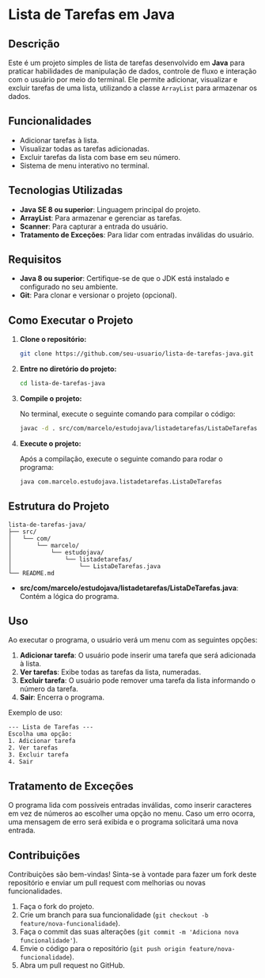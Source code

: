 # Lista de Tarefas em Java

## Descrição

Este é um projeto simples de lista de tarefas desenvolvido em **Java** para praticar habilidades de manipulação de dados, controle de fluxo e interação com o usuário por meio do terminal. Ele permite adicionar, visualizar e excluir tarefas de uma lista, utilizando a classe `ArrayList` para armazenar os dados.

## Funcionalidades

- Adicionar tarefas à lista.
- Visualizar todas as tarefas adicionadas.
- Excluir tarefas da lista com base em seu número.
- Sistema de menu interativo no terminal.

## Tecnologias Utilizadas

- **Java SE 8 ou superior**: Linguagem principal do projeto.
- **ArrayList**: Para armazenar e gerenciar as tarefas.
- **Scanner**: Para capturar a entrada do usuário.
- **Tratamento de Exceções**: Para lidar com entradas inválidas do usuário.

## Requisitos

- **Java 8 ou superior**: Certifique-se de que o JDK está instalado e configurado no seu ambiente.
- **Git**: Para clonar e versionar o projeto (opcional).

## Como Executar o Projeto

1. **Clone o repositório:**

   ```bash
   git clone https://github.com/seu-usuario/lista-de-tarefas-java.git
   ```

2. **Entre no diretório do projeto:**

   ```bash
   cd lista-de-tarefas-java
   ```

3. **Compile o projeto:**

   No terminal, execute o seguinte comando para compilar o código:

   ```bash
   javac -d . src/com/marcelo/estudojava/listadetarefas/ListaDeTarefas.java
   ```

4. **Execute o projeto:**

   Após a compilação, execute o seguinte comando para rodar o programa:

   ```bash
   java com.marcelo.estudojava.listadetarefas.ListaDeTarefas
   ```

## Estrutura do Projeto

```
lista-de-tarefas-java/
├── src/
│   └── com/
│       └── marcelo/
│           └── estudojava/
│               └── listadetarefas/
│                   └── ListaDeTarefas.java
└── README.md
```

- **src/com/marcelo/estudojava/listadetarefas/ListaDeTarefas.java**: Contém a lógica do programa.

## Uso

Ao executar o programa, o usuário verá um menu com as seguintes opções:

1. **Adicionar tarefa**: O usuário pode inserir uma tarefa que será adicionada à lista.
2. **Ver tarefas**: Exibe todas as tarefas da lista, numeradas.
3. **Excluir tarefa**: O usuário pode remover uma tarefa da lista informando o número da tarefa.
4. **Sair**: Encerra o programa.

Exemplo de uso:

```plaintext
--- Lista de Tarefas ---
Escolha uma opção:
1. Adicionar tarefa
2. Ver tarefas
3. Excluir tarefa
4. Sair
```

## Tratamento de Exceções

O programa lida com possíveis entradas inválidas, como inserir caracteres em vez de números ao escolher uma opção no menu. Caso um erro ocorra, uma mensagem de erro será exibida e o programa solicitará uma nova entrada.

## Contribuições

Contribuições são bem-vindas! Sinta-se à vontade para fazer um fork deste repositório e enviar um pull request com melhorias ou novas funcionalidades.

1. Faça o fork do projeto.
2. Crie um branch para sua funcionalidade (`git checkout -b feature/nova-funcionalidade`).
3. Faça o commit das suas alterações (`git commit -m 'Adiciona nova funcionalidade'`).
4. Envie o código para o repositório (`git push origin feature/nova-funcionalidade`).
5. Abra um pull request no GitHub.


